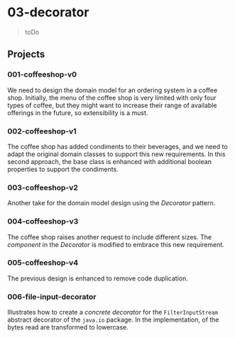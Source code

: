 # 03-decorator
> toDo

## Projects

### 001-coffeeshop-v0
We need to design the domain model for an ordering system in a coffee shop. Initially, the menu of the coffee shop is very limited with only four types of coffee, but they might want to increase their range of available offerings in the future, so extensibility is a must.

### 002-coffeeshop-v1
The coffee shop has added condiments to their beverages, and we need to adapt the original domain classes to support this new requirements. In this second approach, the base class is enhanced with additional boolean properties to support the condiments.

### 003-coffeeshop-v2
Another take for the domain model design using the *Decorator* pattern.

### 004-coffeeshop-v3
The coffee shop raises another request to include different sizes. The *component* in the *Decorator* is modified to embrace this new requirement.

### 005-coffeeshop-v4
The previous design is enhanced to remove code duplication.

### 006-file-input-decorator
Illustrates how to create a *concrete decorator* for the `FilterInputStream` abstract decorator of the `java.io` package. In the implementation, of the bytes read are transformed to lowercase.